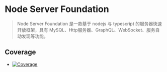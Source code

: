 # Node Server Foundation

> Node Server Foundation 是一款基于 nodejs 与 typescript 的服务器快速开放框架，具有 MySQL、Http服务器、GraphQL、WebSocket、服务自动发现等功能。

## Coverage

* [![Coverage](http://gitlab.dev.happyhouse.club/mcg-rnd/node-server-foundation/badges/master/coverage.svg)](http://gitlab.dev.happyhouse.club/mcg-rnd/node-server-foundation/commits/master)
